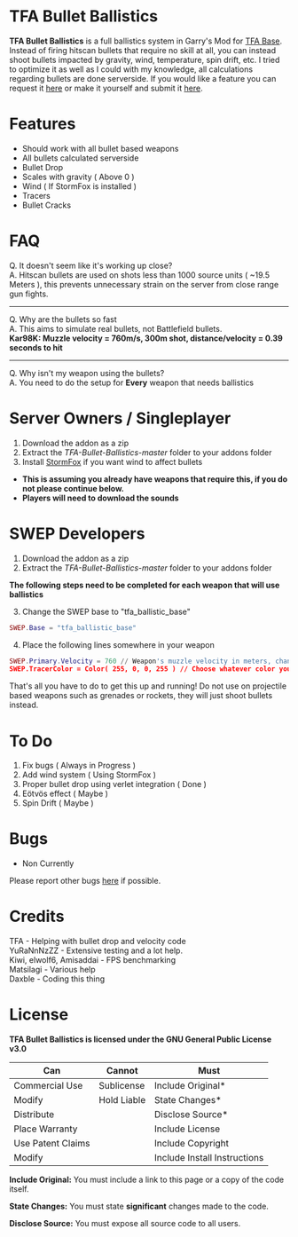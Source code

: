 # TFA Bullet Ballistics
**TFA Bullet Ballistics** is a full ballistics system in Garry's Mod for [TFA Base](https://steamcommunity.com/sharedfiles/filedetails/?id=415143062). Instead of firing hitscan bullets that require no skill at all, you can instead shoot bullets impacted by gravity, wind, temperature, spin drift, etc. I tried to optimize it as well as I could with my knowledge, all calculations regarding bullets are done serverside. If you would like a feature you can request it [here](https://github.com/Daxble/TFA-Bullet-Ballistics/issues) or make it yourself and submit it [here](https://github.com/Daxble/TFA-Bullet-Ballistics/pulls).

# Features

* Should work with all bullet based weapons
* All bullets calculated serverside
* Bullet Drop
* Scales with gravity ( Above 0 )
* Wind ( If StormFox is installed )
* Tracers
* Bullet Cracks

# FAQ
Q. It doesn't seem like it's working up close?  
A. Hitscan bullets are used on shots less than 1000 source units ( ~19.5 Meters ), this prevents unnecessary strain on the server from close range gun fights.

___

Q. Why are the bullets so fast  
A. This aims to simulate real bullets, not Battlefield bullets.  
**Kar98K: Muzzle velocity = 760m/s, 300m shot, distance/velocity = 0.39 seconds to hit**

___

Q. Why isn't my weapon using the bullets?  
A. You need to do the setup for **Every** weapon that needs ballistics

# Server Owners / Singleplayer

1. Download the addon as a zip  
2. Extract the *TFA-Bullet-Ballistics-master* folder to your addons folder  
3. Install [StormFox](https://steamcommunity.com/sharedfiles/filedetails/?id=1132466603) if you want wind to affect bullets  

* **This is assuming you already have weapons that require this, if you do not please continue below.**  
* **Players will need to download the sounds**

# SWEP Developers

1. Download the addon as a zip
2. Extract the *TFA-Bullet-Ballistics-master* folder to your addons folder

**The following steps need to be completed for each weapon that will use ballistics**

3. Change the SWEP base to "tfa_ballistic_base"
```lua
SWEP.Base = "tfa_ballistic_base"
```
4. Place the following lines somewhere in your weapon
```lua
SWEP.Primary.Velocity = 760 // Weapon's muzzle velocity in meters, change to whatever you would like. ( Defaults to 500 )
SWEP.TracerColor = Color( 255, 0, 0, 255 ) // Choose whatever color you would like, set alpha to zero to disable. ( Shotguns shouldn't have tracers ever. )
```

That's all you have to do to get this up and running! Do not use on projectile based weapons such as grenades or rockets, they will just shoot bullets instead.

# To Do
1. Fix bugs ( Always in Progress )
2. Add wind system ( Using StormFox )
3. Proper bullet drop using verlet integration ( Done )
4. Eötvös effect ( Maybe )
5. Spin Drift ( Maybe )

# Bugs
* Non Currently

Please report other bugs [here](https://github.com/Daxble/TFA-Bullet-Ballistics/issues) if possible.

# Credits
TFA - Helping with bullet drop and velocity code  
YuRaNnNzZZ - Extensive testing and a lot help.  
Kiwi, elwolf6, Amisaddai - FPS benchmarking  
Matsilagi - Various help  
Daxble - Coding this thing  

# License

**TFA Bullet Ballistics is licensed under the GNU General Public License v3.0**

| **Can**  | **Cannot** | **Must** |
| ------------- | ------------- | ------------- |
| Commercial Use  | Sublicense  | Include Original*  |
| Modify  | Hold Liable  | State Changes*  |
| Distribute  |   | Disclose Source*  |
| Place Warranty  |   | Include License  |
| Use Patent Claims  |   | Include Copyright  |
| Modify  |   | Include Install Instructions  |

**Include Original:** You must include a link to this page or a copy of the code itself.

**State Changes:** You must state **significant** changes made to the code.

**Disclose Source:** You must expose all source code to all users.
